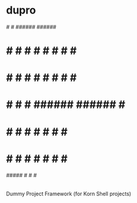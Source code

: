 dupro
=====


######   #     #  ######   ######   #######
#     #  #     #  #     #  #     #  #     #
#     #  #     #  #     #  #     #  #     #
#     #  #     #  ######   ######   #     #
#     #  #     #  #        #   #    #     #
#     #  #     #  #        #    #   #     #
######    #####   #        #     #  #######


Dummy Project Framework (for Korn Shell projects)
